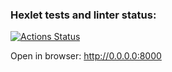 ### Hexlet tests and linter status:
[![Actions Status](https://github.com/mapseam/php-project-9/actions/workflows/hexlet-check.yml/badge.svg)](https://github.com/mapseam/php-project-9/actions)

Open in browser: http://0.0.0.0:8000